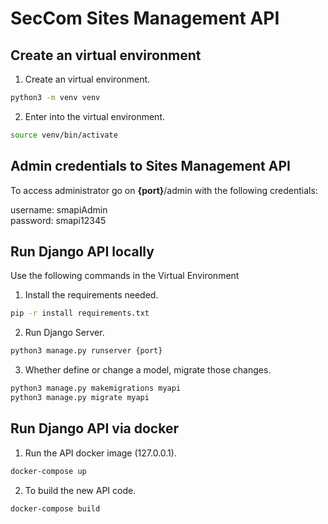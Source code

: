 # SecCom Sites Management API

## Create an virtual environment

1. Create an virtual environment.
```bash
python3 -m venv venv
```

2. Enter into the virtual environment.
```bash
source venv/bin/activate
```

## Admin credentials to Sites Management API

To access administrator go on **{port}**/admin with the following credentials:

username: smapiAdmin
<br>
password: smapi12345

## Run Django API locally

Use the following commands in the Virtual Environment

1. Install the requirements needed.
```bash
pip -r install requirements.txt
```

2. Run Django Server.
```bash
python3 manage.py runserver {port}
```

3. Whether define or change a model, migrate those changes.
```bash
python3 manage.py makemigrations myapi
python3 manage.py migrate myapi
```

## Run Django API via docker

1. Run the API docker image (127.0.0.1).
```bash
docker-compose up
```

2. To build the new API code.
```bash
docker-compose build
```
